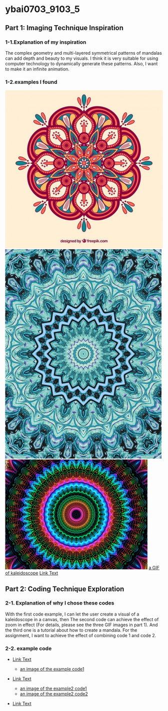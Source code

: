 # ybai0703_9103_5

## Part 1: Imaging Technique Inspiration
### 1-1.Explanation of my inspiration
The complex geometry and multi-layered symmetrical patterns of mandalas can add depth and beauty to my visuals. I think it is very suitable for using computer technology to dynamically generate these patterns. Also, I want to make it an infinite animation.

### 1-2.examples I  found
![an image of mandala]( readmeImages/mandala.jpg)
![a GIF of mandala1](readmeImages/mandala1.gif)
![a GIF of mandala2](readmeImages/mandala2.gif)
[a GIF of kaleidoscope](readmeImages/kaleidoscope.gif)
[Link Text](https://www.youtube.com/watch?v=fFyC68CIEio)


## Part 2: Coding Technique Exploration
### 2-1. Explanation of why I chose these codes
With the first code example, I can let the user create a visual of a kaleidoscope in a canvas, then The second code can achieve the effect of zoom in effect (For details, please see the three GIF images in part 1). And the third one is a tutorial about how to create a mandala. For the assignment, I want to achieve the effect of combining code 1 and code 2.

### 2-2. example code
- [Link Text](https://p5js.org/examples/repetition-kaleidoscope/)
  - [an image of the example code1](readmeImages/example1.png)

- [Link Text](https://p5js.org/examples/3d-orbit-control/)
  - [an image of the example2 code1](readmeImages/example2-1.png)
  - [an image of the example2 code2](readmeImages/example2-2.png)

- [Link Text](https://www.youtube.com/watch?v=lz_aCw2Um3E)



